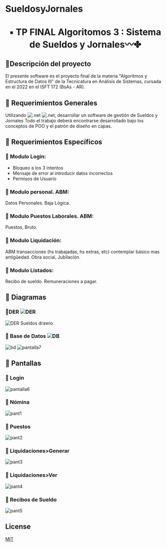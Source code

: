 # SueldosyJornales
<div align="center">


# ▪️ TP FINAL Algoritomos 3 : Sistema de Sueldos y Jornales〰️✤

</div>

## 🔵Descripción del proyecto
El presente software es el proyecto final de la materia "Algoritmos y Estructura de Datos III" de la Tecnicatura en Análisis de Sistemas, cursada en el 2022 en el ISFT 172 (BsAs - AR).


## 🔵 Requerimientos Generales

Utilizando ![.net](https://img.shields.io/badge/.NET-Framework-blueviolet) ![.net]( https://img.shields.io/badge/Win-Form-green), desarrollar un software de gestión de Sueldos y Jornales
Todo el trabajo deberá encontrarse desarrollado bajo los conceptos de POO y el patrón de diseño en capas.  


## 🔵 Requerimientos Específicos

### 🔹 Modulo Login: 
- Bloqueo a los 3 intentos
- Mensaje de error al introducir datos incorrectos
- Permisos de Usuario

### 🔹 Modulo personal. ABM: 
Datos Personales. Baja Lógica.
 
 ### 🔹 Modulo Puestos Laborales. ABM: 
Puestos, Bruto.

### 🔹 Modulo Liquidación: 
ABM  transacciones (hs trabajadas, hs extras, etc) contemplar básico mas antigüedad. Obra social, Jubilación.

### 🔹 Modulo Listados: 
Recibo de sueldo. 
Remuneraciones a pagar.

## 🔵 Diagramas
### 🔹DER ![DER](https://img.shields.io/badge/DER--green) 
![DER Sueldos drawio](https://user-images.githubusercontent.com/88113403/205382672-bd74af25-21d1-4d0c-b0fe-7f791caef927.png)


### 🔹 Base de Datos ![DB](https://img.shields.io/badge/SQL-Server-red) 
![bd](https://user-images.githubusercontent.com/88113403/205380140-7327f71b-1633-4111-a25f-9de43e8df982.png)
![pantalla7](https://user-images.githubusercontent.com/88113403/205516199-7f4c0e6e-5780-4c2b-bb76-0f4e2a2c7598.png)

## 🔵 Pantallas
### 🔹 Login
![pantalla6](https://user-images.githubusercontent.com/88113403/205516220-7ef6fc60-5206-4637-8826-40d5fc99f28c.png)

### 🔹 Nómina
![pant1](https://user-images.githubusercontent.com/88113403/205506638-e16b14c6-009c-4be8-9698-fe233b36f7d4.png)

### 🔹 Puestos
![pant2](https://user-images.githubusercontent.com/88113403/205506653-cf09a4b7-d5c0-4a28-b3a8-2b688d6b6324.png)

### 🔹 Liquidaciones>Generar
![pant3](https://user-images.githubusercontent.com/88113403/205506659-31f50847-e312-48d9-a33b-9dc75787e6e1.png)

### 🔹 Liquidaciones>Ver
![pant4](https://user-images.githubusercontent.com/88113403/205506668-21cf1bbf-75b6-4bd5-8027-b991da38266f.png)

### 🔹 Recibos de Sueldo
![pant5](https://user-images.githubusercontent.com/88113403/205506683-7fe4561d-1e2f-43a7-848c-9ce73eb7c3af.png)


## License
[MIT](https://choosealicense.com/licenses/mit/)
